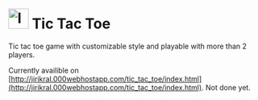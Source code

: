 # <img src="https://jiri-kral.web.app/tic-tac-toe/favicon.png" alt="logo" height="40px"/> Tic Tac Toe
Tic tac toe game with customizable style and playable with more than 2 players.

Currently availible on [http://jirikral.000webhostapp.com/tic_tac_toe/index.html](http://jirikral.000webhostapp.com/tic_tac_toe/index.html). Not done yet.
